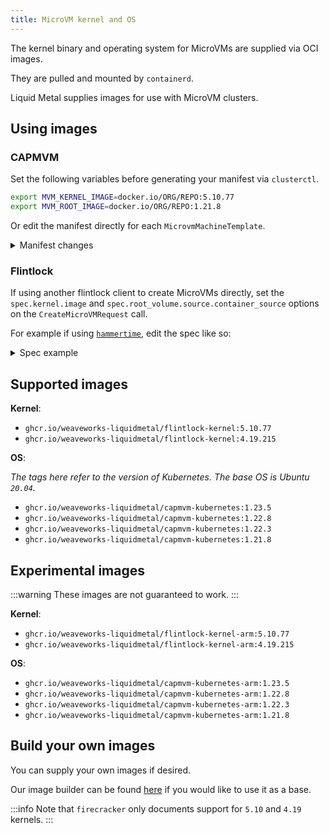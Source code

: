 ```yaml
---
title: MicroVM kernel and OS
---
```


The kernel binary and operating system for MicroVMs are supplied via OCI images.

They are pulled and mounted by `containerd`.

Liquid Metal supplies images for use with MicroVM clusters.

## Using images

### CAPMVM

Set the following variables before generating your manifest via `clusterctl`.

```bash
export MVM_KERNEL_IMAGE=docker.io/ORG/REPO:5.10.77
export MVM_ROOT_IMAGE=docker.io/ORG/REPO:1.21.8
```

Or edit the manifest directly for each `MicrovmMachineTemplate`.

<details><summary>Manifest changes</summary>

```yaml
...
---
apiVersion: infrastructure.cluster.x-k8s.io/v1alpha1
kind: MicrovmMachineTemplate
spec:
  template:
    spec:
      kernel:
        filename: boot/vmlinux # make sure this matches where you left the kernel binary
        image: KERNEL_IMAGE
      rootVolume:
        id: root
        image: OS_IMAGE
...
```

</details>

### Flintlock

If using another flintlock client to create MicroVMs directly, set the
`spec.kernel.image` and `spec.root_volume.source.container_source`
options on the `CreateMicroVMRequest` call.


For example if using [`hammertime`][ht], edit the spec like so:

<details><summary>Spec example</summary>

```json
{
    "kernel": {
      "image": KERNEL_IMAGE,
      "filename": "boot/vmlinux", # make sure this matches where you left the kernel binary
      "add_network_config": true
    },
    "root_volume": {
        "id": "root",
        "is_read_only": false,
        "source": {
          "container_source": OS_IMAGE
        }
    }
}
```

</details>

## Supported images

**Kernel**:
- `ghcr.io/weaveworks-liquidmetal/flintlock-kernel:5.10.77`
- `ghcr.io/weaveworks-liquidmetal/flintlock-kernel:4.19.215`

**OS**:

_The tags here refer to the version of Kubernetes._
_The base OS is Ubuntu `20.04`._
- `ghcr.io/weaveworks-liquidmetal/capmvm-kubernetes:1.23.5`
- `ghcr.io/weaveworks-liquidmetal/capmvm-kubernetes:1.22.8`
- `ghcr.io/weaveworks-liquidmetal/capmvm-kubernetes:1.22.3`
- `ghcr.io/weaveworks-liquidmetal/capmvm-kubernetes:1.21.8`

## Experimental images

:::warning
These images are not guaranteed to work.
:::

**Kernel**:
- `ghcr.io/weaveworks-liquidmetal/flintlock-kernel-arm:5.10.77`
- `ghcr.io/weaveworks-liquidmetal/flintlock-kernel-arm:4.19.215`

**OS**:

- `ghcr.io/weaveworks-liquidmetal/capmvm-kubernetes-arm:1.23.5`
- `ghcr.io/weaveworks-liquidmetal/capmvm-kubernetes-arm:1.22.8`
- `ghcr.io/weaveworks-liquidmetal/capmvm-kubernetes-arm:1.22.3`
- `ghcr.io/weaveworks-liquidmetal/capmvm-kubernetes-arm:1.21.8`

## Build your own images

You can supply your own images if desired.

Our image builder can be found [here][image-builder] if you would like to use it as a base.

:::info
Note that `firecracker` only documents support for `5.10` and `4.19` kernels.
:::

[image-builder]: https://github.com/weaveworks-liquidmetal/image-builder
[ht]: https://github.com/warehouse-13/hammertime
